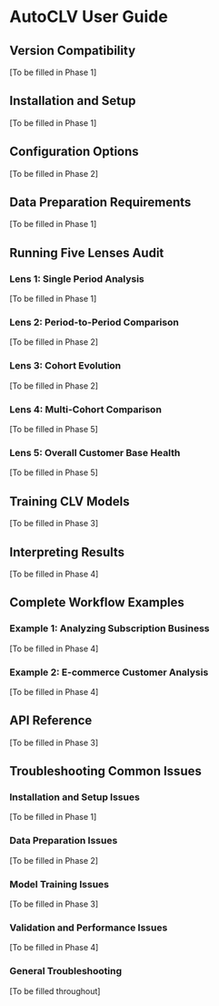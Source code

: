 # AutoCLV User Guide

## Version Compatibility
[To be filled in Phase 1]

## Installation and Setup
[To be filled in Phase 1]

## Configuration Options
[To be filled in Phase 2]

## Data Preparation Requirements
[To be filled in Phase 1]

## Running Five Lenses Audit
### Lens 1: Single Period Analysis
[To be filled in Phase 1]

### Lens 2: Period-to-Period Comparison
[To be filled in Phase 2]

### Lens 3: Cohort Evolution
[To be filled in Phase 2]

### Lens 4: Multi-Cohort Comparison
[To be filled in Phase 5]

### Lens 5: Overall Customer Base Health
[To be filled in Phase 5]

## Training CLV Models
[To be filled in Phase 3]

## Interpreting Results
[To be filled in Phase 4]

## Complete Workflow Examples
### Example 1: Analyzing Subscription Business
[To be filled in Phase 4]

### Example 2: E-commerce Customer Analysis
[To be filled in Phase 4]

## API Reference
[To be filled in Phase 3]

## Troubleshooting Common Issues
### Installation and Setup Issues
[To be filled in Phase 1]

### Data Preparation Issues
[To be filled in Phase 2]

### Model Training Issues
[To be filled in Phase 3]

### Validation and Performance Issues
[To be filled in Phase 4]

### General Troubleshooting
[To be filled throughout]
